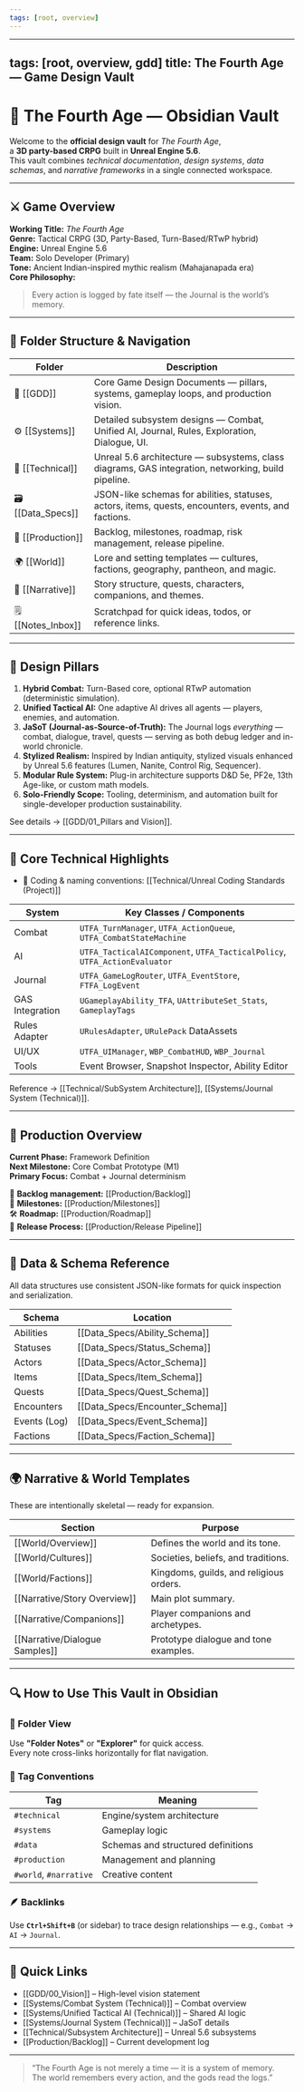 ```yaml
---
tags: [root, overview]
---
```

---
tags: [root, overview, gdd]
title: The Fourth Age — Game Design Vault
---

# 🧭 The Fourth Age — Obsidian Vault

Welcome to the **official design vault** for *The Fourth Age*,  
a **3D party-based CRPG** built in **Unreal Engine 5.6**.  
This vault combines *technical documentation*, *design systems*, *data schemas*, and *narrative frameworks* in a single connected workspace.

---

## ⚔️ Game Overview

**Working Title:** *The Fourth Age*  
**Genre:** Tactical CRPG (3D, Party-Based, Turn-Based/RTwP hybrid)  
**Engine:** Unreal Engine 5.6  
**Team:** Solo Developer (Primary)  
**Tone:** Ancient Indian-inspired mythic realism (Mahajanapada era)  
**Core Philosophy:**  
> Every action is logged by fate itself — the Journal is the world’s memory.

---

## 📁 Folder Structure & Navigation

| Folder              | Description                                                                                         |
| ------------------- | --------------------------------------------------------------------------------------------------- |
| 📘 [[GDD]]          | Core Game Design Documents — pillars, systems, gameplay loops, and production vision.               |
| ⚙️ [[Systems]]      | Detailed subsystem designs — Combat, Unified AI, Journal, Rules, Exploration, Dialogue, UI.         |
| 🧩 [[Technical]]    | Unreal 5.6 architecture — subsystems, class diagrams, GAS integration, networking, build pipeline.  |
| 🗃️ [[Data_Specs]]  | JSON-like schemas for abilities, statuses, actors, items, quests, encounters, events, and factions. |
| 🧭 [[Production]]   | Backlog, milestones, roadmap, risk management, release pipeline.                                    |
| 🌍 [[World]]        | Lore and setting templates — cultures, factions, geography, pantheon, and magic.                    |
| 🧱 [[Narrative]]    | Story structure, quests, characters, companions, and themes.                                        |
| 🗒️ [[Notes_Inbox]] | Scratchpad for quick ideas, todos, or reference links.                                              |

---

## 🧠 Design Pillars

1. **Hybrid Combat:** Turn-Based core, optional RTwP automation (deterministic simulation).
2. **Unified Tactical AI:** One adaptive AI drives all agents — players, enemies, and automation.
3. **JaSoT (Journal-as-Source-of-Truth):** The Journal logs *everything* — combat, dialogue, travel, quests — serving as both debug ledger and in-world chronicle.
4. **Stylized Realism:** Inspired by Indian antiquity, stylized visuals enhanced by Unreal 5.6 features (Lumen, Nanite, Control Rig, Sequencer).
5. **Modular Rule System:** Plug-in architecture supports D&D 5e, PF2e, 13th Age-like, or custom math models.
6. **Solo-Friendly Scope:** Tooling, determinism, and automation built for single-developer production sustainability.

See details → [[GDD/01_Pillars and Vision]].

---

## 🧩 Core Technical Highlights
- 📐 Coding & naming conventions: [[Technical/Unreal Coding Standards (Project)]]

| System | Key Classes / Components |
|---------|--------------------------|
| Combat | `UTFA_TurnManager`, `UTFA_ActionQueue`, `UTFA_CombatStateMachine` |
| AI | `UTFA_TacticalAIComponent`, `UTFA_TacticalPolicy`, `UTFA_ActionEvaluator` |
| Journal | `UTFA_GameLogRouter`, `UTFA_EventStore`, `FTFA_LogEvent` |
| GAS Integration | `UGameplayAbility_TFA`, `UAttributeSet_Stats`, `GameplayTags` |
| Rules Adapter | `URulesAdapter`, `URulePack` DataAssets |
| UI/UX | `UTFA_UIManager`, `WBP_CombatHUD`, `WBP_Journal` |
| Tools | Event Browser, Snapshot Inspector, Ability Editor |

Reference → [[Technical/SubSystem Architecture]], [[Systems/Journal System (Technical)]].

---

## 📅 Production Overview

**Current Phase:** Framework Definition  
**Next Milestone:** Core Combat Prototype (M1)  
**Primary Focus:** Combat + Journal determinism  

🧾 **Backlog management:** [[Production/Backlog]]  
📆 **Milestones:** [[Production/Milestones]]  
🛠️ **Roadmap:** [[Production/Roadmap]]  
🚀 **Release Process:** [[Production/Release Pipeline]]

---

## 🧩 Data & Schema Reference

All data structures use consistent JSON-like formats for quick inspection and serialization.

| Schema | Location |
|---------|-----------|
| Abilities | [[Data_Specs/Ability_Schema]] |
| Statuses | [[Data_Specs/Status_Schema]] |
| Actors | [[Data_Specs/Actor_Schema]] |
| Items | [[Data_Specs/Item_Schema]] |
| Quests | [[Data_Specs/Quest_Schema]] |
| Encounters | [[Data_Specs/Encounter_Schema]] |
| Events (Log) | [[Data_Specs/Event_Schema]] |
| Factions | [[Data_Specs/Faction_Schema]] |

---

## 🌍 Narrative & World Templates

These are intentionally skeletal — ready for expansion.

| Section | Purpose |
|----------|----------|
| [[World/Overview]] | Defines the world and its tone. |
| [[World/Cultures]] | Societies, beliefs, and traditions. |
| [[World/Factions]] | Kingdoms, guilds, and religious orders. |
| [[Narrative/Story Overview]] | Main plot summary. |
| [[Narrative/Companions]] | Player companions and archetypes. |
| [[Narrative/Dialogue Samples]] | Prototype dialogue and tone examples. |

---

## 🔍 How to Use This Vault in Obsidian

### 🧱 Folder View
Use **"Folder Notes"** or **"Explorer"** for quick access.  
Every note cross-links horizontally for flat navigation.

### 🧭 Tag Conventions
| Tag | Meaning |
|------|---------|
| `#technical` | Engine/system architecture |
| `#systems` | Gameplay logic |
| `#data` | Schemas and structured definitions |
| `#production` | Management and planning |
| `#world`, `#narrative` | Creative content |

### 🪶 Backlinks
Use **`Ctrl+Shift+B`** (or sidebar) to trace design relationships — e.g., `Combat` → `AI` → `Journal`.

---

## 🧩 Quick Links

- [[GDD/00_Vision]] – High-level vision statement  
- [[Systems/Combat System (Technical)]] – Combat overview  
- [[Systems/Unified Tactical AI (Technical)]] – Shared AI logic  
- [[Systems/Journal System (Technical)]] – JaSoT details  
- [[Technical/Subsystem Architecture]] – Unreal 5.6 subsystems  
- [[Production/Backlog]] – Current development log  

---

> “The Fourth Age is not merely a time — it is a system of memory.  
> The world remembers every action, and the gods read the logs.”

